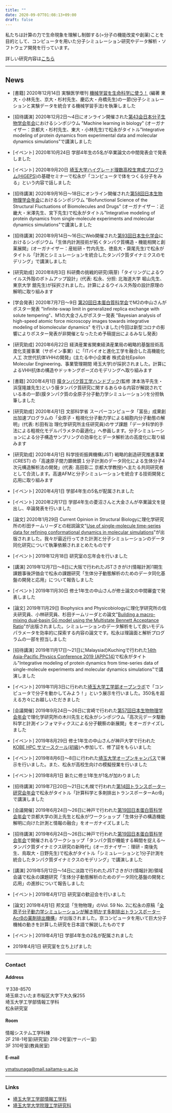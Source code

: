 ```yaml
---
title: ""
date: 2020-09-07T01:08:13+09:00
draft: false
---
```


私たちは計算の力で生命現象を理解し制御する(=分子の機能改変や創薬)ことを目的として、コンピュータを用いた分子シミュレーション研究やデータ解析・ソフトウェア開発を行っています。

詳しい研究内容は[こちら](research/)

---

## News

- [書籍] 2020年12月14日 実験医学増刊 [機械学習を生命科学に使う！](https://www.yodosha.co.jp/jikkenigaku/book/9784758103916/index.html) (編著 東大・小林先生、京大・杉村先生、慶応大・舟橋先生)の一節(分子シミュレーションと実験データを統合する機械学習手法)を執筆しました

- [招待講演] 2020年12月2日〜4日にオンライン開催された[第43会日本分子生物学会年会](https://www2.aeplan.co.jp/mbsj2020/)におけるシンポジウム "Machine learning in biology" (オーガナイザー：京都大・杉村先生、東大・小林先生)で松永がタイトル"Integrative modeling of protein dynamics from experimental data and molecular dynamics simulations"で講演しました

- [イベント] 2020年10月24日 学部4年生の5名が卒業論文の中間発表会で発表しました

- [イベント] 2020年9月20日 [埼玉大学ハイグレード理数高校生育成プログラム(HiGEPS)](http://higeps.phy.saitama-u.ac.jp)の基礎セミナーで松永が「コンピュータで体をつくる分子をみる」という内容で話しました

- [招待講演] 2020年9月16日〜18日にオンライン開催された[第58回日本生物物理学会年会](https://www2.aeplan.co.jp/bsj2020/)におけるシンポジウム "Biofunctional Science of the Structural Fluctuations of Biomolecules and Drugs" (オーガナイザー：近畿大・米澤先生、宮下先生)で松永がタイトル"Integrative modeling of protein dynamics from single-molecule experiments and molecular dynamics simulations"で講演しました

- [招待講演] 2020年9月14日〜16日にWeb開催された[第93回日本生化学会](https://www2.aeplan.co.jp/jbs2020/)におけるシンポジウム「生体内計測技術が拓くタンパク質構造・機能相関と創薬展開」(オーガナイザー：産総研・竹内先生、徳島大・齋尾先生)で松永がタイトル「計測とシミュレーションを統合したタンパク質ダイナミクスのモデリング」で講演しました

- [研究助成] 2020年8月3日 科研費の挑戦的研究(萌芽)「タイリングによるウイルス外殻のボトムアップ設計」(代表: 松永、分担: 北海道大学 堀山先生、東京大学 舘先生)が採択されました。計算によるウイルス外殻の設計原理の解明に取り組みます

- [学会発表] 2020年7月7日〜9日 [第20回日本蛋白質科学会](https://www2.aeplan.co.jp/wcps2020/)でM2の中山さんがポスター発表 "Infinite-swap limit in generalized replica exchange with solute tempering"、M1の大金さんがポスター発表 "Bayesian analysis of high-speed atomic force microscopy images towards integrative modeling of biomolecular dynamics" を行いました(今回は新型コロナの影響によりポスター発表が非開催となったため予稿提出によるみなし発表)

- [研究助成] 2020年6月22日 経済産業省関東経済産業局の戦略的基盤技術高度化支援事業（サポイン事業）に「ITバイオと進化工学を融合した高機能化人工 次世代抗体VHHの開発」(主たる中小企業者 株式会社Epsilon Molecular Engineering、事業管理期間 埼玉大学)が採択されました。計算によるVHH抗体の構造やドッキングポーズのモデリングへ取り組みます

- [書籍] 2020年4月1日 [膜タンパク質工学ハンドブック](http://www.nts-book.co.jp/item/detail/contents/bio/20200300_228.html)(監修 津本浩平先生・浜窪隆雄先生)という膜タンパク質研究に関するあらゆる内容が解説されている本の一節(膜タンパク質の全原子分子動力学シミュレーション)を分担執筆しました

- [研究助成] 2020年4月1日 文部科学省 スーパーコンピュータ「富岳」成果創出加速プログラムの「全原子・粗視化分子動力学による細胞内分子動態の解明」(代表: 杉田有治 理化学研究所主任研究員)のサブ課題「データ科学的手法による粗視化モデルパラメタの最適化」へ参画します。分子シミュレーションによる分子構造サンプリングの効率化とデータ解析法の高度化に取り組みます

- [研究助成] 2020年4月1日 科学技術振興機構(JST) 戦略的創造研究推進事業(CREST) の「高速原子間力顕微鏡１分子計測のデータ同化による生体分子4次元構造解析法の開発」(代表: 高田彰二 京都大学教授)へ主たる共同研究者として合流します。高速AFMと分子シミュレーションを統合する技術開発と応用に取り組みます

- [イベント] 2020年4月1日 学部4年生の5名が配属されました

- [イベント] 2020年2月17日 学部4年生の菱沼さんと大金さんが卒業論文を提出し、卒論発表を行いました

- [論文] 2020年1月29日 Current Opinion in Structural Biologyに理化学研究所の杉田チームリーダとの総説論文"[Use of single-molecule time-series data for refining conformational dynamics in molecular simulations](https://doi.org/10.1016/j.sbi.2019.12.022)"が出版されました。我々が最近行ってきた計測と分子シミュレーションのデータ同化研究について執筆依頼されまとめたものです

- [イベント] 2019年12月18日 研究室の忘年会を行いました

- [講演] 2019年12月7日〜8日に大阪で行われたJSTさきがけ(情報計測)1期生課題事後評価会で松永の課題研究「生体分子動態解析のためのデータ同化基盤の開発と応用」について報告しました

- [イベント] 2019年11月30日 修士1年生の中山さんが修士論文の中間審査で発表しました

- [論文] 2019年11月29日 Biophysics and Physicobiologyに理化学研究所の信夫研究員、小林研究員、杉田チームリーダとの論文"[Building a macro-mixing dual‑basin Gō model using the Multistate Bennett Acceptance Ratio](https://doi.org/10.2142/biophysico.16.0_310)"が出版されました。シミュレーションのデータ解析をして良いモデルパラメータを効率的に探索する内容の論文です。松永は理論面と解析プログラムの一部を担当しました

- [招待講演] 2019年11月17日〜21日にMalaysiaのKuchingで行われた[14th Asia-Pacific Physics Conference 2019 (APPC14)](http://appc2019.ifm.org.my)で松永がタイトル"Integrative modeling of protein dynamics from time-series data of single-molecule experiments and molecular dynamics simulations"で講演しました

- [イベント] 2019年11月3日に行われた[埼玉大学工学部オープンラボ](http://www.saitama-u.ac.jp/engineering/news/topics/2018-0823-1300-53.html)で「コンピュータで分子を動かしてみよう！」という展示を行いました。350名を超える方々にお越しいただきました

- [会議開催] 2019年9月24日〜26日に宮崎で行われた[第57回日本生物物理学会年会](https://www2.aeplan.co.jp/bsj2019/)で理化学研究所の木川先生と松永がシンポジウム「高次元データ駆動科学と計測インフォマティクスによる分子観察の新展開」をオーガナイズしました

- [イベント] 2019年8月29日 修士1年生の中山さんが神戸大学で行われた[KOBE HPC サマースクール(初級)](http://www.eccse.kobe-u.ac.jp/simulation_school/kobe-hpc-summer-basic-2019/)へ参加して、修了証をもらいました

- [イベント] 2019年8月6日〜8日に行われた[埼玉大学オープンキャンパス](http://www.saitama-u.ac.jp/entrance/event/open/)で展示を行いました。また、松永が高校生向けの模擬授業を行いました

- [イベント] 2019年8月1日 新たに修士1年生が1名が加わりました

- [招待講演] 2019年7日20日〜21日に札幌で行われた[第14回トランスポーター研究会年会](http://snowkoala1.sakura.ne.jp/wp/)で松永がタイトル「計算科学と多剤排出トランスポーターAcrB」で講演しました

- [会議開催] 2019年6月24日〜26日に神戸で行われた[第19回日本蛋白質科学会年会](https://www2.aeplan.co.jp/jscb-pssj2019/)で京都大学の渕上先生と松永がワークショップ「生体分子の構造機能解明に向けた計測と情報の融合」をオーガナイズしました

- [招待講演] 2019年6月24日〜26日に神戸で行われた[第19回日本蛋白質科学会年会](https://www2.aeplan.co.jp/jscb-pssj2019/)で開催されるワークショップ「タンパク質が機能する瞬間を捉える～タンパク質ダイナミクス研究の新時代」(オーガナイザー：理研・南後先生、鳥取大・日野先生)で松永がタイトル「シミュレーションと1分子計測を統合したタンパク質ダイナミクスのモデリング」で講演しました

- [講演] 2019年5月12日〜14日に淡路で行われたJSTさきがけ(情報計測)領域会議で松永の課題研究「生体分子動態解析のためのデータ同化基盤の開発と応用」の進捗について報告しました

- [イベント] 2019年4月17日 研究室の歓迎会を行いました

- [論文] 2019年4月1日 邦文誌「生物物理」のVol. 59 No. 2に松永の原稿「[全原子分子動力学シミュレーションが解き明かす多剤排出トランスポーターAcrBの薬剤排出機構](https://doi.org/10.2142/biophys.59.084)」が出版されました。京コンピュータを用いて巨大分子機械の動きを計算した研究を日本語で解説したものです

- [イベント] 2019年4月1日 学部4年生の2名が配属されました

- 2019年4月1日 研究室を立ち上げました

---

### Contact

#### Address

〒338-8570  
埼玉県さいたま市桜区大字下大久保255  
埼玉大学工学部情報工学科  
松永研究室

#### Room

情報システム工学科棟  
2F 218-1号室(研究室) 218-2号室(サーバー室)  
3F 310号室(教員居室)

#### E-mail

ymatsunaga@mail.saitama-u.ac.jp

---

### Links

- [埼玉大学工学部情報工学科](http://www.ics.saitama-u.ac.jp)
- [埼玉大学大学院理工学研究科](http://www.saitama-u.ac.jp/rikogaku/)


